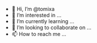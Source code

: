 - 👋 Hi, I’m @tomixa
- 👀 I’m interested in ...
- 🌱 I’m currently learning ...
- 💞️ I’m looking to collaborate on ...
- 📫 How to reach me ...

<!---
tomixa/tomixa is a ✨ special ✨ repository because its `README.md` (this file) appears on your GitHub profile.
You can click the Preview link to take a look at your changes.
--->
